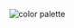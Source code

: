 
![color palette](https://github.com/Renukadeviananthan14/color-palette-using-python-/assets/83960274/64587491-567a-47f9-bbf5-4d45eefe41bf)
